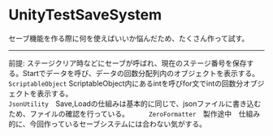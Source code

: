 # UnityTestSaveSystem

セーブ機能を作る際に何を使えばいいか悩んだため、たくさん作って試す。
_______________________________________________________________________________________________________________________________
前提: ステージクリア時などにセーブが呼ばれ、現在のステージ番号を保存する。Startでデータを呼び、データの回数分配列内のオブジェクトを表示する。
<br>
`ScriptableObject` ScriptableObject内にあるintを呼びfor文でintの回数分オブジェクトを表示する。  
`JsonUtility`　Save,Loadの仕組みは基本的に同じで、jsonファイルに書き込むため、ファイルの確認を行っている。　　　
`ZeroFormatter`　製作途中　仕組み的に、今回作っているセーブシステムには合わない気がする。
